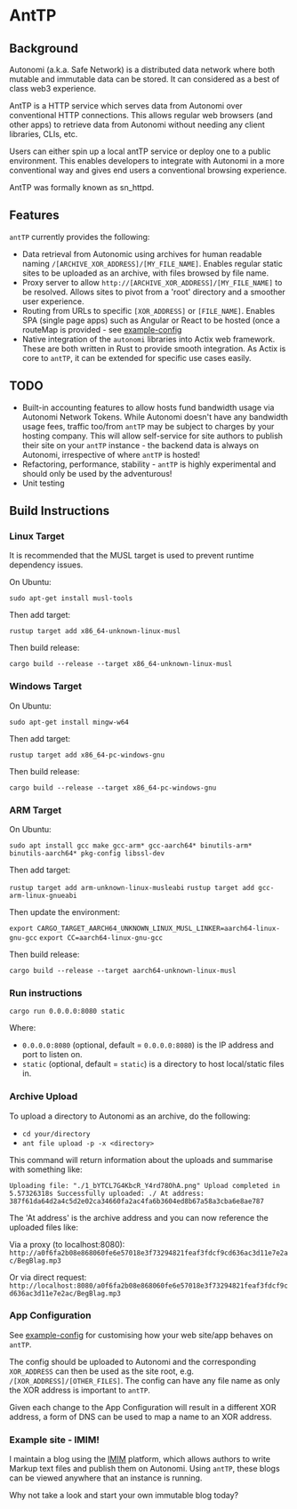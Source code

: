 # AntTP

## Background

Autonomi (a.k.a. Safe Network) is a distributed data network where both mutable and immutable data can be stored. It can
considered as a best of class web3 experience.

AntTP is a HTTP service which serves data from Autonomi over conventional HTTP connections. This allows regular
web browsers (and other apps) to retrieve data from Autonomi without needing any client libraries, CLIs, etc.

Users can either spin up a local antTP service or deploy one to a public environment. This enables developers to
integrate with Autonomi in a more conventional way and gives end users a conventional browsing experience.

AntTP was formally known as sn_httpd.

## Features

`antTP` currently provides the following:

- Data retrieval from Autonomic using archives for human readable naming `/[ARCHIVE_XOR_ADDRESS]/[MY_FILE_NAME]`. Enables
  regular static sites to be uploaded as an archive, with files browsed by file name.
- Proxy server to allow `http://[ARCHIVE_XOR_ADDRESS]/[MY_FILE_NAME]` to be resolved. Allows
  sites to pivot from a 'root' directory and a smoother user experience.
- Routing from URLs to specific `[XOR_ADDRESS]` or `[FILE_NAME]`. Enables SPA (single page apps) such as Angular or
  React to be hosted (once a routeMap is provided - see [example-config](app-conf.json)
- Native integration of the `autonomi` libraries into Actix web framework. These are both written in Rust to provide
  smooth integration. As Actix is core to `antTP`, it can be extended for specific use cases easily. 
  
## TODO

- Built-in accounting features to allow hosts fund bandwidth usage via Autonomi Network Tokens. While Autonomi doesn't
  have any bandwidth usage fees, traffic too/from `antTP` may be subject to charges by your hosting company. This
  will allow self-service for site authors to publish their site on your `antTP` instance - the backend data is
  always on Autonomi, irrespective of where `antTP` is hosted!
- Refactoring, performance, stability - `antTP` is highly experimental and should only be used by the adventurous!
- Unit testing

## Build Instructions

### Linux Target

It is recommended that the MUSL target is used to prevent runtime dependency issues.

On Ubuntu:

`sudo apt-get install musl-tools`

Then add target:

`rustup target add x86_64-unknown-linux-musl`

Then build release:

`cargo build --release --target x86_64-unknown-linux-musl`

### Windows Target

On Ubuntu:

`sudo apt-get install mingw-w64`

Then add target:

`rustup target add x86_64-pc-windows-gnu`

Then build release:

`cargo build --release --target x86_64-pc-windows-gnu`

### ARM Target

On Ubuntu:

`sudo apt install gcc make gcc-arm* gcc-aarch64* binutils-arm* binutils-aarch64* pkg-config libssl-dev`

Then add target:

`rustup target add arm-unknown-linux-musleabi`
`rustup target add gcc-arm-linux-gnueabi`

Then update the environment:

`export CARGO_TARGET_AARCH64_UNKNOWN_LINUX_MUSL_LINKER=aarch64-linux-gnu-gcc`
`export CC=aarch64-linux-gnu-gcc`

Then build release:

`cargo build --release --target aarch64-unknown-linux-musl`

### Run instructions

`cargo run 0.0.0.0:8080 static`

Where:

- `0.0.0.0:8080` (optional, default = `0.0.0.0:8080`) is the IP address and port to listen on.
- `static` (optional, default = `static`) is a directory to host local/static files in.

### Archive Upload

To upload a directory to Autonomi as an archive, do the following:

- `cd your/directory`
- `ant file upload -p -x <directory>`

This command will return information about the uploads and summarise with something like:

`Uploading file: "./1_bYTCL7G4KbcR_Y4rd78OhA.png"
Upload completed in 5.57326318s
Successfully uploaded: ./
At address: 387f61da64d2a4c5d2e02ca34660fa2ac4fa6b3604ed8b67a58a3cba6e8ae787`

The 'At address' is the archive address and you can now reference the uploaded files like:

Via a proxy (to localhost:8080):
`http://a0f6fa2b08e868060fe6e57018e3f73294821feaf3fdcf9cd636ac3d11e7e2ac/BegBlag.mp3` 

Or via direct request:
`http://localhost:8080/a0f6fa2b08e868060fe6e57018e3f73294821feaf3fdcf9cd636ac3d11e7e2ac/BegBlag.mp3`

### App Configuration

See [example-config](app-conf.json) for customising how your web site/app behaves on `antTP`.

The config should be uploaded to Autonomi and the corresponding `XOR_ADDRESS` can then be used as the site root,
e.g. `/[XOR_ADDRESS]/[OTHER_FILES]`. The config can have any file name as only the XOR address is important to `antTP`.

Given each change to the App Configuration will result in a different XOR address, a form of DNS can be used to map a
name to an XOR address.

### Example site - IMIM!

I maintain a blog using the [IMIM](https://github.com/traktion/i-am-immutable-client) platform, which allows authors 
to write Markup text files and publish them on Autonomi. Using `antTP`, these blogs can be viewed anywhere that an
instance is running.

Why not take a look and start your own immutable blog today?
